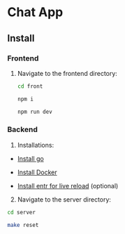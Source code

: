 # Chat App

## Install

### Frontend

1. Navigate to the frontend directory:

   ```bash
   cd front

   npm i

   npm run dev
   ```

### Backend

1. Installations:

- [Install go](https://go.dev/doc/install)

- [Install Docker](https://docs.docker.com/engine/install/)

- [Install entr for live reload](https://github.com/eradman/entr) (optional)

2. Navigate to the server directory:

```bash
cd server

make reset
```
